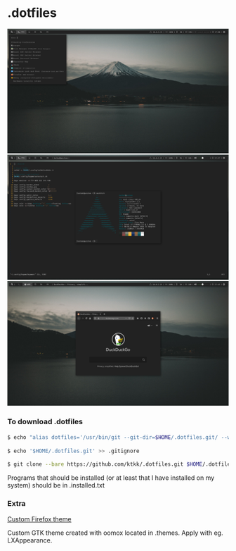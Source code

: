 .dotfiles
=========

![screenshot1](https://github.com/ktkk/.dotfiles/blob/master/screenshot1.png)
![screenshot2](https://github.com/ktkk/.dotfiles/blob/master/screenshot2.png)
![screenshot3](https://github.com/ktkk/.dotfiles/blob/master/screenshot3.png)

### To download .dotfiles

```bash
$ echo "alias dotfiles='/usr/bin/git --git-dir=$HOME/.dotfiles.git/ --work-tree=$HOME'" >> .bashrc && source .bashrc
```
```bash
$ echo '$HOME/.dotfiles.git' >> .gitignore
```
```bash
$ git clone --bare https://github.com/ktkk/.dotfiles.git $HOME/.dotfiles.git && dotfiles checkout -f
```
Programs that should be installed (or at least that I have installed on my system) should be in .installed.txt

### Extra
[Custom Firefox theme](https://color.firefox.com/?theme=XQAAAAIgAQAAAAAAAABBKYhm849SCia2CaaEGccwS-xNKlhTF0Gdmgrt-MSYP_BJi3ulTyQ6uQYTBxP6in1K3CBj-xHrShb_hiDHwcWL6bwrs97I3hdB6A59jrIt2KNODfGJ2bTnF7hgeBDsblJ7sOgaiq8UlwJ01PwA0TwaH5SgqANSgQuVj6B6ja_-cR0kMyniVFlrmrtxM783nwfSuQeEQW3yzoFUwino3fK1QPfeTV2ZrP-KCTAA)

Custom GTK theme created with oomox located in .themes. Apply with eg. LXAppearance.
